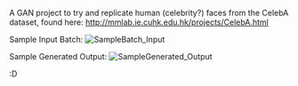 A GAN project to try and replicate human (celebrity?) faces from the CelebA dataset, found here: http://mmlab.ie.cuhk.edu.hk/projects/CelebA.html

Sample Input Batch:
![SampleBatch_Input](https://user-images.githubusercontent.com/12728442/139796234-4e1182ac-68ba-48c6-8a53-d118a801e1a3.png)

Sample Generated Output:
![SampleGenerated_Output](https://user-images.githubusercontent.com/12728442/139796297-bf4db44e-c429-4cf3-89d6-3bbf95f7b213.png)

:D
